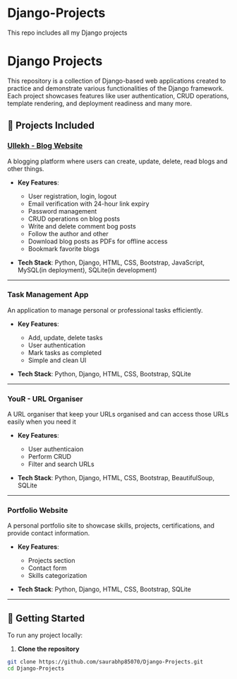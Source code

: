 # Django-Projects
This repo includes all my Django projects

# Django Projects

This repository is a collection of Django-based web applications created to practice and demonstrate various functionalities of the Django framework. Each project showcases features like user authentication, CRUD operations, template rendering, and deployment readiness and many more.

## 📁 Projects Included

### [**Ullekh** - Blog Website](https://github.com/saurabhp85070/Django-Projects/tree/main/Blog%20website%20Ullekh/ullekh)
A blogging platform where users can create, update, delete, read blogs and other things.

- **Key Features**:
  - User registration, login, logout
  - Email verification with 24-hour link expiry
  - Password management
  - CRUD operations on blog posts
  - Write and delete comment bog posts
  - Follow the author and other
  - Download blog posts as PDFs for offline access
  - Bookmark favorite blogs 
    

- **Tech Stack**: Python, Django, HTML, CSS, Bootstrap, JavaScript, MySQL(in deployment), SQLite(in development)

---

### **Task Management App**
An application to manage personal or professional tasks efficiently.

- **Key Features**:
  - Add, update, delete tasks
  - User authentication
  - Mark tasks as completed
  - Simple and clean UI

- **Tech Stack**: Python, Django, HTML, CSS, Bootstrap, SQLite

---

### **YouR** - URL Organiser
A URL organiser that keep your URLs organised and can access those URLs easily when you need it

- **Key Features**:
  - User authenticaion
  - Perform CRUD 
  - Filter and search URLs

- **Tech Stack**: Python, Django, HTML, CSS, Bootstrap, BeautifulSoup, SQLite

---

### **Portfolio Website**
A personal portfolio site to showcase skills, projects, certifications, and provide contact information.

- **Key Features**:
  - Projects section
  - Contact form
  - Skills categorization

- **Tech Stack**: Python, Django, HTML, CSS, Bootstrap, SQLite

---

## 🚀 Getting Started

To run any project locally:

1. **Clone the repository**
```bash
git clone https://github.com/saurabhp85070/Django-Projects.git
cd Django-Projects
